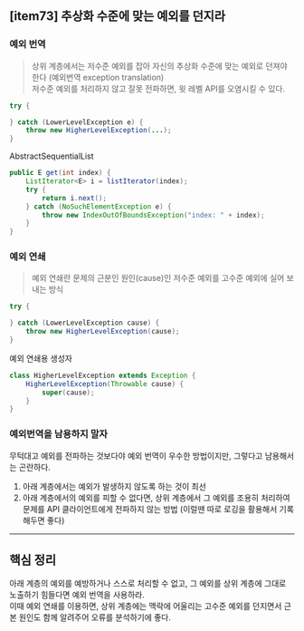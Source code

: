 ## [item73] 추상화 수준에 맞는 예외를 던지라

### 예외 번역

> 상위 계층에서는 저수준 예외를 잡아 자신의 추상화 수준에 맞는 예외로 던져야 한다 (예외번역 exception translation)<br>
> 저수준 예외를 처리하지 않고 잘못 전파하면, 윗 레벨 API를 오염시킬 수 있다.

```java
try {

} catch (LowerLevelException e) {
    throw new HigherLevelException(...);
}
```

AbstractSequentialList
```java
public E get(int index) {
    ListIterator<E> i = listIterator(index);
    try {
        return i.next();
    } catch (NoSuchElementException e) {
        throw new IndexOutOfBoundsException("index: " + index);
    }
}
```

### 예외 연쇄
> 예외 연쇄란 문제의 근분인 원인(cause)인 저수준 예외를 고수준 예외에 실어 보내는 방식

```java
try {

} catch (LowerLevelException cause) {
    throw new HigherLevelException(cause);
}
```

예외 연쇄용 생성자
```java
class HigherLevelException extends Exception {
    HigherLevelException(Throwable cause) {
        super(cause);
    }
}
```


### 예외번역을 남용하지 말자
무턱대고 예외를 전파하는 것보다야 예외 번역이 우수한 방법이지만, 그렇다고 남용해서는 곤란하다.
1) 아래 계층에서는 예외가 발생하지 않도록 하는 것이 최선
2) 아래 계층에서의 예외를 피할 수 없다면, 상위 계층에서 그 예외를 조용히 처리하여 문제를 API 클라이언트에게 전파하지 않는 방법
   (이럴땐 따로 로깅을 활용해서 기록해두면 좋다)

--- 

## 핵심 정리

  아래 계층의 예외를 예방하거나 스스로 처리할 수 없고, 그 예외를 상위 계층에 그대로 노출하기 힘들다면 예외 번역을 사용하라.<br>
  이때 예외 연쇄를 이용하면, 상위 계층에는 맥락에 어울리는 고수준 예외를 던지면서 근본 원인도 함께 알려주어 오류를 분석하기에 좋다.
